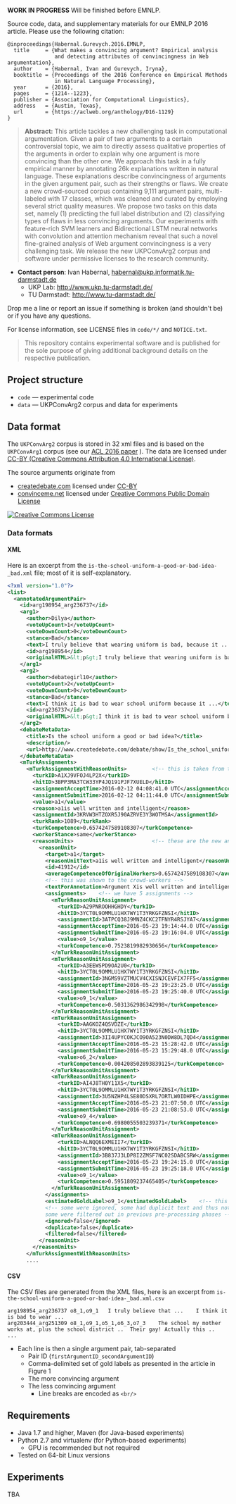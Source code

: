 **WORK IN PROGRESS** Will be finished before EMNLP.

Source code, data, and supplementary materials for our EMNLP 2016 article. Please use the following citation:


```
@inproceedings{Habernal.Gurevych.2016.EMNLP,
  title     = {What makes a convincing argument? Empirical analysis
               and detecting attributes of convincingness in Web argumentation},
  author    = {Habernal, Ivan and Gurevych, Iryna},
  booktitle = {Proceedings of the 2016 Conference on Empirical Methods
               in Natural Language Processing},
  year      = {2016},
  pages     = {1214--1223},
  publisher = {Association for Computational Linguistics},
  address   = {Austin, Texas},
  url       = {https://aclweb.org/anthology/D16-1129}
}
```

> **Abstract:** This article tackles a new challenging task in computational argumentation. Given a pair of two arguments to a certain controversial topic, we aim to directly assess qualitative properties of the arguments in order to explain why one argument is more convincing than the other one. We approach this task in a fully empirical manner by annotating 26k explanations written in natural language. These explanations describe convincingness of arguments in the given argument pair, such as their strengths or flaws. We create a new crowd-sourced corpus containing 9,111 argument pairs, multi-labeled with 17 classes, which was cleaned and curated by employing several strict quality measures. We propose two tasks on this data set, namely (1) predicting the full label distribution and (2) classifying types of flaws in less convincing arguments. Our experiments with feature-rich SVM learners and Bidirectional LSTM neural networks with convolution and attention mechanism reveal that such a novel fine-grained analysis of Web argument convincingness is a very challenging task. We release the new UKPConvArg2 corpus and software under permissive licenses to the research community.

* **Contact person**: Ivan Habernal, habernal@ukp.informatik.tu-darmstadt.de
    * UKP Lab: http://www.ukp.tu-darmstadt.de/
    * TU Darmstadt: http://www.tu-darmstadt.de/


Drop me a line or report an issue if something is broken (and shouldn't be) or if you have any questions.

For license information, see LICENSE files in `code/*/` and `NOTICE.txt`.

> This repository contains experimental software and is published for the sole purpose of giving additional background details on the respective publication. 

## Project structure

* `code` &mdash; experimental code
* `data` &mdash; UKPConvArg2 corpus and data for experiments

## Data format

The `UKPConvArg2` corpus is stored in 32 xml files and is based on the `UKPConvArg1` corpus (see our [ACL 2016 paper](https://github.com/UKPLab/acl2016-convincing-arguments) ).
The data are licensed under <a rel="license" href="http://creativecommons.org/licenses/by/4.0/">CC-BY (Creative Commons Attribution 4.0 International License)</a>. 

The source arguments originate from
* [createdebate.com](http://www.createdebate.com) licensed under [CC-BY](http://creativecommons.org/licenses/by/3.0/)
* [convinceme.net](http://convinceme.net) licensed under [Creative Commons Public Domain License](https://creativecommons.org/licenses/publicdomain/)

<a rel="license" href="http://creativecommons.org/licenses/by/4.0/"><img alt="Creative Commons License" style="border-width:0" src="https://i.creativecommons.org/l/by/4.0/88x31.png" /></a>


### Data formats

#### XML

Here is an  excerpt from the `is-the-school-uniform-a-good-or-bad-idea-_bad.xml` file; most of it is self-explanatory.

```XML
<?xml version="1.0"?>
<list>
  <annotatedArgumentPair>
    <id>arg198954_arg236737</id>
    <arg1>
      <author>Dilya</author>
      <voteUpCount>1</voteUpCount>
      <voteDownCount>0</voteDownCount>
      <stance>Bad</stance>
      <text>I truly believe that wearing uniform is bad, because it ...</text>
      <id>arg198954</id>
      <originalHTML>&lt;p&gt;I truly believe that wearing uniform is bad, because it ...</originalHTML>
    </arg1>
    <arg2>
      <author>debategirl10</author>
      <voteUpCount>2</voteUpCount>
      <voteDownCount>0</voteDownCount>
      <stance>Bad</stance>
      <text>I think it is bad to wear school uniform because it ...</text>
      <id>arg236737</id>
      <originalHTML>&lt;p&gt;I think it is bad to wear school uniform because it ...</originalHTML>
    </arg2>
    <debateMetaData>
      <title>Is the school uniform a good or bad idea?</title>
      <description/>
      <url>http://www.createdebate.com/debate/show/Is_the_school_uniform_a_good_or_bad_idea</url>
    </debateMetaData>
    <mTurkAssignments>
      <mTurkAssignmentWithReasonUnits>        <!-- this is taken from the UKPConvArg1 corpus -->
        <turkID>A1XJ9VFOJ4LP2X</turkID>
        <hitID>3BPP3MA3TCW33YP4JQ191PJF7XUELD</hitID>
        <assignmentAcceptTime>2016-02-12 04:08:41.0 UTC</assignmentAcceptTime>
        <assignmentSubmitTime>2016-02-12 04:11:44.0 UTC</assignmentSubmitTime>
        <value>a1</value>
        <reason>a1is well written and intelligent</reason>
        <assignmentId>3KRVW3HTZOXR5J90AZRVE3Y3WOTMSA</assignmentId>
        <turkRank>1089</turkRank>
        <turkCompetence>0.6574247589108307</turkCompetence>
        <workerStance>same</workerStance>
        <reasonUnits>                         <!-- these are the new annotations -->
          <reasonUnit>
            <target>a1</target>
            <reasonUnitText>a1is well written and intelligent</reasonUnitText>
            <id>41912</id>
            <averageCompetenceOfOriginalWorkers>0.6574247589108307</averageCompetenceOfOriginalWorkers>
            <!-- this was shown to the crowd-workers -->
            <textForAnnotation>Argument Xis well written and intelligent</textForAnnotation>
            <assignments>    <!-- we have 5 assignments -->
              <mTurkReasonUnitAssignment>
                <turkID>A29PNROOHHGHDY</turkID>
                <hitID>3YCT0L9OMMLU1HX7WY1T3YRKGFZNSI</hitID>
                <assignmentId>3ATPCQ38J9MNZ4CKC2TFNYR4RSJYA7</assignmentId>
                <assignmentAcceptTime>2016-05-23 19:14:44.0 UTC</assignmentAcceptTime>
                <assignmentSubmitTime>2016-05-23 19:16:04.0 UTC</assignmentSubmitTime>
                <value>o9_1</value>
                <turkCompetence>0.7523819982930656</turkCompetence>
              </mTurkReasonUnitAssignment>
              <mTurkReasonUnitAssignment>
                <turkID>A3EEWSPD9OA2U0</turkID>
                <hitID>3YCT0L9OMMLU1HX7WY1T3YRKGFZNSI</hitID>
                <assignmentId>3NGMS9VZTMUCV4CXISNJCEVFIX7FF5</assignmentId>
                <assignmentAcceptTime>2016-05-23 19:23:25.0 UTC</assignmentAcceptTime>
                <assignmentSubmitTime>2016-05-23 19:25:40.0 UTC</assignmentSubmitTime>
                <value>o9_1</value>
                <turkCompetence>0.5031362986342998</turkCompetence>
              </mTurkReasonUnitAssignment>
              <mTurkReasonUnitAssignment>
                <turkID>AAGKOZ4QSVDZE</turkID>
                <hitID>3YCT0L9OMMLU1HX7WY1T3YRKGFZNSI</hitID>
                <assignmentId>3II4UPYCOKJCO9OA523N0DW8DL7QD4</assignmentId>
                <assignmentAcceptTime>2016-05-23 15:28:42.0 UTC</assignmentAcceptTime>
                <assignmentSubmitTime>2016-05-23 15:29:48.0 UTC</assignmentSubmitTime>
                <value>o6_2</value>
                <turkCompetence>0.004208502893839125</turkCompetence>
              </mTurkReasonUnitAssignment>
              <mTurkReasonUnitAssignment>
                <turkID>AI4J8TH0Y11X5</turkID>
                <hitID>3YCT0L9OMMLU1HX7WY1T3YRKGFZNSI</hitID>
                <assignmentId>3U5NZHP4LSE80DSXRL7ORTLW0IDHPE</assignmentId>
                <assignmentAcceptTime>2016-05-23 21:07:50.0 UTC</assignmentAcceptTime>
                <assignmentSubmitTime>2016-05-23 21:08:53.0 UTC</assignmentSubmitTime>
                <value>o9_4</value>
                <turkCompetence>0.6980055503239371</turkCompetence>
              </mTurkReasonUnitAssignment>
              <mTurkReasonUnitAssignment>
                <turkID>ALNQQ6EXMEII7</turkID>
                <hitID>3YCT0L9OMMLU1HX7WY1T3YRKGFZNSI</hitID>
                <assignmentId>3B837J3LDP8I2ZMSF7NC02SDABCSRW</assignmentId>
                <assignmentAcceptTime>2016-05-23 19:24:15.0 UTC</assignmentAcceptTime>
                <assignmentSubmitTime>2016-05-23 19:25:18.0 UTC</assignmentSubmitTime>
                <value>o9_1</value>
                <turkCompetence>0.5951809237465405</turkCompetence>
              </mTurkReasonUnitAssignment>
            </assignments>
            <estimatedGoldLabel>o9_1</estimatedGoldLabel>    <!-- this is the estimated gold label -->
            <!-- some were ignored, some had duplicit text and thus not annotated,
            some were filtered out in previous pre-processing phases -->
            <ignored>false</ignored>
            <duplicate>false</duplicate>
            <filtered>false</filtered>
          </reasonUnit>
        </reasonUnits>
      </mTurkAssignmentWithReasonUnits>
      ....
```

#### CSV

The CSV files are generated from the XML files, here is an excerpt from `is-the-school-uniform-a-good-or-bad-idea-_bad.xml.csv`

```
arg198954_arg236737	o8_1,o9_1	I truly believe that ...	I think it is bad to wear ...
arg203444_arg251309	o8_1,o9_1,o5_1,o6_3,o7_3	The school my mother works at, plus the school district ..	Their gay! Actually this ..
...
```

* Each line is then a single argument pair, tab-separated
    * Pair ID (`firstArgumentID_secondArgumentID`)
    * Comma-delimited set of gold labels as presented in the article in Figure 1
    * The more convincing argument
    * The less convincing argument
        * Line breaks are encoded as `<br/>`


## Requirements

* Java 1.7 and higher, Maven (for Java-based experiments)
* Python 2.7 and virtualenv (for Python-based experiments)
    * GPU is recommended but not required
* Tested on 64-bit Linux versions

## Experiments

TBA